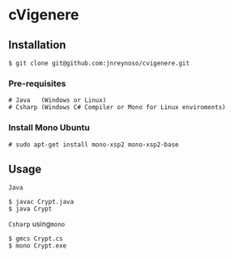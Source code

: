 cVigenere
==================

## Installation

```
$ git clone git@github.com:jnreynoso/cvigenere.git
```
### Pre-requisites

    # Java   (Windows or Linux)
    # Csharp (Windows C# Compiler or Mono for Linux enviroments) 
    
### Install Mono Ubuntu

    # sudo apt-get install mono-xsp2 mono-xsp2-base
   
## Usage

`Java`
```
$ javac Crypt.java
$ java Crypt
```
`Csharp` using`mono`
```
$ gmcs Crypt.cs
$ mono Crypt.exe
```
